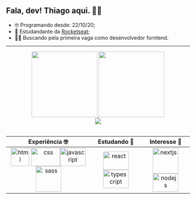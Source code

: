 ## Fala, dev! Thiago aqui. :raising_hand_man:

- 🤓 Programando desde: 22/10/20;
- 🚀 Estudandante da  <a href="https://github.com/rocketseat-education">Rocketseat</a>;
- 👨‍💻 Buscando pela primeira vaga como desenvolvedor forntend. 


---
<div align="center">
  <a href="https://github.com/Thiagolp7?tab=repositories" target="_blank">
  <img height="180em" src="https://github-readme-stats.vercel.app/api?username=thiagolp7&show_icons=true&include_all_commits=true&count_private=true&bg_color=161B22&border_color=00C647&title_color=00C647&text_color=E5EAFA&icon_color=8F3985"/>
  <img height="180em" src="https://github-readme-stats.vercel.app/api/top-langs/?username=thiagolp7&layout=compact&langs_count=7&bg_color=161B22&border_color=00C647&title_color=00C647&text_color=E5EAFA&icon_color=613DC1"/>
  </a>
</div>
<div align="center">
  <img src="https://user-images.githubusercontent.com/92824127/153241844-bec45712-5b19-4db6-a570-582b69c84b67.svg" />
</div>


<br>
<div align="center">

Experiência 🤓 |  Estudando 📖  |  Interesse 🧐
:-------------: | :---------: | :---------:
<img align="center" alt="html" width="50" height="50" src="https://cdn.jsdelivr.net/gh/devicons/devicon/icons/html5/html5-original.svg"/>   <img align="center" alt="css" width="80" height="50" src="https://cdn.jsdelivr.net/gh/devicons/devicon/icons/css3/css3-original.svg" /><img align="center" alt="javascript" width="70" height="50"  src="https://cdn.jsdelivr.net/gh/devicons/devicon/icons/javascript/javascript-original.svg" /> <img align="center" alt="sass" width="70" height="70" src="https://cdn.jsdelivr.net/gh/devicons/devicon/icons/sass/sass-original.svg" /> | <img align="center" alt="react" width="70" height="50" src="https://cdn.jsdelivr.net/gh/devicons/devicon/icons/react/react-original.svg" /> <img align="center" alt="typescript" width="70" height="50" src="https://cdn.jsdelivr.net/gh/devicons/devicon/icons/typescript/typescript-original.svg" /> | <img align="center" alt="nextjs" height="70" width="70" src="https://user-images.githubusercontent.com/92824127/153253239-3438fc21-f08c-4ae3-890d-5f64868a62a4.svg" /><img align="center" alt="nodejs" height="50" width="70" src="https://cdn.jsdelivr.net/gh/devicons/devicon/icons/nodejs/nodejs-original.svg"/>

</div>






